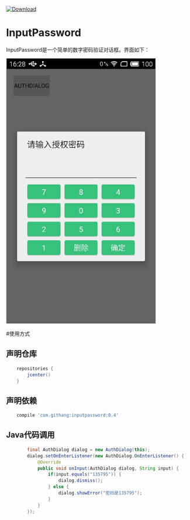 [![Download](https://api.bintray.com/packages/msdx/maven/InputPassword/images/download.svg)](https://bintray.com/msdx/maven/InputPassword/_latestVersion)

InputPassword
===

InputPassword是一个简单的数字密码验证对话框。界面如下：

![应用截图](./images/20160721162855.jpg)

#使用方式

## 声明仓库
```gradle
    repositories {
        jcenter()
    }
```
## 声明依赖
```gradle
    compile 'com.githang:inputpassword:0.4'
```

## Java代码调用
```java
        final AuthDialog dialog = new AuthDialog(this);
        dialog.setOnEnterListener(new AuthDialog.OnEnterListener() {
            @Override
            public void onInput(AuthDialog dialog, String input) {
                if(input.equals("135795")) {
                    dialog.dismiss();
                } else {
                    dialog.showError("密码是135795");
                }
            }
        });
```
